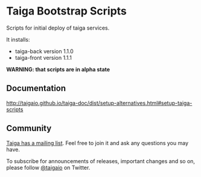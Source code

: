 # Taiga Bootstrap Scripts #

Scripts for initial deploy of taiga services.

It installs:

- taiga-back version 1.1.0
- taiga-front version 1.1.1

**WARNING: that scripts are in alpha state**

## Documentation ##

http://taigaio.github.io/taiga-doc/dist/setup-alternatives.html#setup-taiga-scripts

## Community ##

[Taiga has a mailing list](http://groups.google.com/d/forum/taigaio). Feel free to join it and ask any questions you may have.

To subscribe for announcements of releases, important changes and so on, please follow [@taigaio](https://twitter.com/taigaio) on Twitter.
